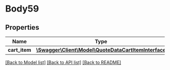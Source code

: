 # Body59

## Properties
Name | Type | Description | Notes
------------ | ------------- | ------------- | -------------
**cart_item** | [**\Swagger\Client\Model\QuoteDataCartItemInterface**](QuoteDataCartItemInterface.md) |  | 

[[Back to Model list]](../README.md#documentation-for-models) [[Back to API list]](../README.md#documentation-for-api-endpoints) [[Back to README]](../README.md)


